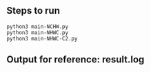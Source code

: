 #

## Steps to run

```shell
python3 main-NCHW.py
python3 main-NHWC.py
python3 main-NHWC-C2.py
```

## Output for reference: result.log
